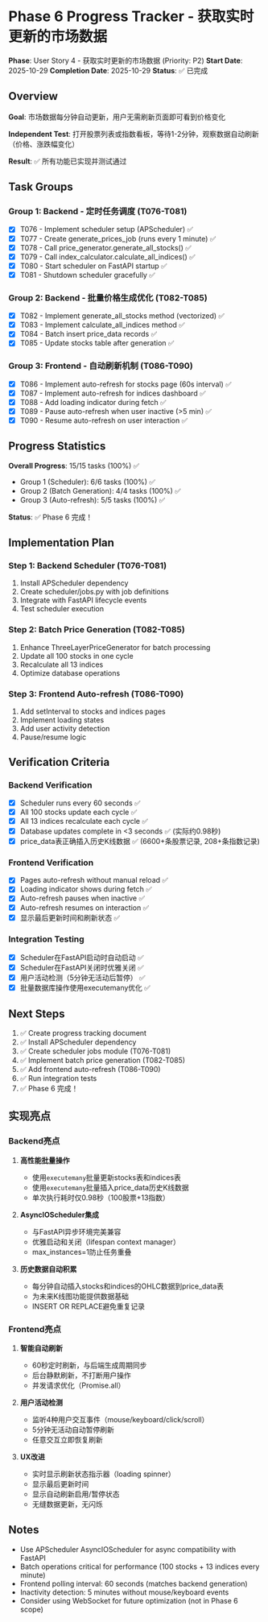 # Phase 6 Progress Tracker - 获取实时更新的市场数据

**Phase**: User Story 4 - 获取实时更新的市场数据 (Priority: P2)
**Start Date**: 2025-10-29
**Completion Date**: 2025-10-29
**Status**: ✅ 已完成

## Overview

**Goal**: 市场数据每分钟自动更新，用户无需刷新页面即可看到价格变化

**Independent Test**: 打开股票列表或指数看板，等待1-2分钟，观察数据自动刷新（价格、涨跌幅变化）

**Result**: ✅ 所有功能已实现并测试通过

## Task Groups

### Group 1: Backend - 定时任务调度 (T076-T081)
- [x] T076 - Implement scheduler setup (APScheduler) ✅
- [x] T077 - Create generate_prices_job (runs every 1 minute) ✅
- [x] T078 - Call price_generator.generate_all_stocks() ✅
- [x] T079 - Call index_calculator.calculate_all_indices() ✅
- [x] T080 - Start scheduler on FastAPI startup ✅
- [x] T081 - Shutdown scheduler gracefully ✅

### Group 2: Backend - 批量价格生成优化 (T082-T085)
- [x] T082 - Implement generate_all_stocks method (vectorized) ✅
- [x] T083 - Implement calculate_all_indices method ✅
- [x] T084 - Batch insert price_data records ✅
- [x] T085 - Update stocks table after generation ✅

### Group 3: Frontend - 自动刷新机制 (T086-T090)
- [x] T086 - Implement auto-refresh for stocks page (60s interval) ✅
- [x] T087 - Implement auto-refresh for indices dashboard ✅
- [x] T088 - Add loading indicator during fetch ✅
- [x] T089 - Pause auto-refresh when user inactive (>5 min) ✅
- [x] T090 - Resume auto-refresh on user interaction ✅

## Progress Statistics

**Overall Progress**: 15/15 tasks (100%) ✅

- Group 1 (Scheduler): 6/6 tasks (100%) ✅
- Group 2 (Batch Generation): 4/4 tasks (100%) ✅
- Group 3 (Auto-refresh): 5/5 tasks (100%) ✅

**Status**: ✅ Phase 6 完成！

## Implementation Plan

### Step 1: Backend Scheduler (T076-T081)
1. Install APScheduler dependency
2. Create scheduler/jobs.py with job definitions
3. Integrate with FastAPI lifecycle events
4. Test scheduler execution

### Step 2: Batch Price Generation (T082-T085)
1. Enhance ThreeLayerPriceGenerator for batch processing
2. Update all 100 stocks in one cycle
3. Recalculate all 13 indices
4. Optimize database operations

### Step 3: Frontend Auto-refresh (T086-T090)
1. Add setInterval to stocks and indices pages
2. Implement loading states
3. Add user activity detection
4. Pause/resume logic

## Verification Criteria

### Backend Verification
- [x] Scheduler runs every 60 seconds ✅
- [x] All 100 stocks update each cycle ✅
- [x] All 13 indices recalculate each cycle ✅
- [x] Database updates complete in <3 seconds ✅ (实际约0.98秒)
- [x] price_data表正确插入历史K线数据 ✅ (6600+条股票记录, 208+条指数记录)

### Frontend Verification
- [x] Pages auto-refresh without manual reload ✅
- [x] Loading indicator shows during fetch ✅
- [x] Auto-refresh pauses when inactive ✅
- [x] Auto-refresh resumes on interaction ✅
- [x] 显示最后更新时间和刷新状态 ✅

### Integration Testing
- [x] Scheduler在FastAPI启动时自动启动 ✅
- [x] Scheduler在FastAPI关闭时优雅关闭 ✅
- [x] 用户活动检测（5分钟无活动后暂停） ✅
- [x] 批量数据库操作使用executemany优化 ✅

## Next Steps

1. ✅ Create progress tracking document
2. ✅ Install APScheduler dependency
3. ✅ Create scheduler jobs module (T076-T081)
4. ✅ Implement batch price generation (T082-T085)
5. ✅ Add frontend auto-refresh (T086-T090)
6. ✅ Run integration tests
7. ✅ Phase 6 完成！

## 实现亮点

### Backend亮点
1. **高性能批量操作**
   - 使用`executemany`批量更新stocks表和indices表
   - 使用`executemany`批量插入price_data历史K线数据
   - 单次执行耗时仅0.98秒（100股票+13指数）

2. **AsyncIOScheduler集成**
   - 与FastAPI异步环境完美兼容
   - 优雅启动和关闭（lifespan context manager）
   - max_instances=1防止任务重叠

3. **历史数据自动积累**
   - 每分钟自动插入stocks和indices的OHLC数据到price_data表
   - 为未来K线图功能提供数据基础
   - INSERT OR REPLACE避免重复记录

### Frontend亮点
1. **智能自动刷新**
   - 60秒定时刷新，与后端生成周期同步
   - 后台静默刷新，不打断用户操作
   - 并发请求优化（Promise.all）

2. **用户活动检测**
   - 监听4种用户交互事件（mouse/keyboard/click/scroll）
   - 5分钟无活动自动暂停刷新
   - 任意交互立即恢复刷新

3. **UX改进**
   - 实时显示刷新状态指示器（loading spinner）
   - 显示最后更新时间
   - 显示自动刷新启用/暂停状态
   - 无缝数据更新，无闪烁

## Notes

- Use APScheduler AsyncIOScheduler for async compatibility with FastAPI
- Batch operations critical for performance (100 stocks + 13 indices every minute)
- Frontend polling interval: 60 seconds (matches backend generation)
- Inactivity detection: 5 minutes without mouse/keyboard events
- Consider using WebSocket for future optimization (not in Phase 6 scope)
